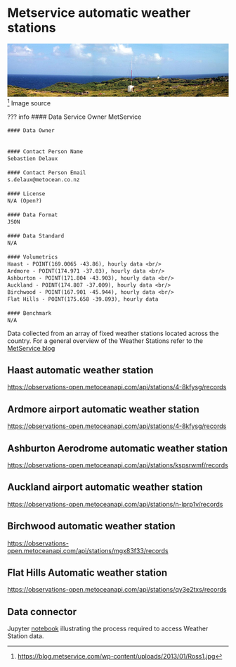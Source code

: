 
# Metservice automatic weather stations
![image](/img/Ross1.jpg)
<br>
[^1] Image source

??? info 
    #### Data Service Owner
    MetService

    #### Data Owner
    

    #### Contact Person Name
    Sebastien Delaux

    #### Contact Person Email
    s.delaux@metocean.co.nz

    #### License
    N/A (Open?)

    #### Data Format
    JSON

    #### Data Standard
    N/A

    #### Volumetrics
    Haast - POINT(169.0065 -43.86), hourly data <br/>
    Ardmore - POINT(174.971 -37.03), hourly data <br/>
    Ashburton - POINT(171.804 -43.903), hourly data <br/>
    Auckland - POINT(174.807 -37.009), hourly data <br/>
    Birchwood - POINT(167.901 -45.944), hourly data <br/>
    Flat Hills - POINT(175.658 -39.893), hourly data

    #### Benchmark
    N/A
	

Data collected from an array of fixed weather stations located across the country. For a
general overview of the Weather Stations refer to the [MetService blog](https://blog.metservice.com/location-of-weather-stations)


## Haast automatic weather station
https://observations-open.metoceanapi.com/api/stations/4-8kfysg/records


## Ardmore airport automatic weather station
https://observations-open.metoceanapi.com/api/stations/4-8kfysg/records


## Ashburton Aerodrome automatic weather station
https://observations-open.metoceanapi.com/api/stations/kspsrwmf/records


## Auckland airport automatic weather station
https://observations-open.metoceanapi.com/api/stations/n-lprp1v/records


## Birchwood automatic weather station
https://observations-open.metoceanapi.com/api/stations/mgx83f33/records


## Flat Hills Automatic weather station
https://observations-open.metoceanapi.com/api/stations/qy3e2txs/records


## Data connector
Jupyter [notebook](https://github.com/metocean/TAIAO/blob/master/data_connectors/obs_api_connectors/metocean_obs_api_connector.ipynb) illustrating the process required to access Weather Station data.

[^1]: https://blog.metservice.com/wp-content/uploads/2013/01/Ross1.jpg

